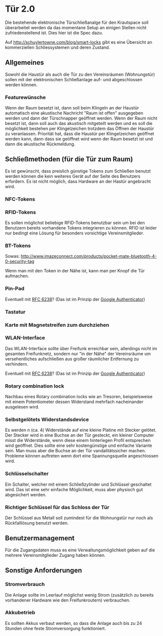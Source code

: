 # Tür 2.0

Die bestehende elektronische Türschließanalge für den Krautspace soll überarbeitet werden da das momentane Setup an einigen Stellen nicht zufriedenstellend ist. Dies hier ist die Spec dazu.

Auf http://schuylertowne.com/blog/smart-locks gibt es eine Übersicht an kommerziellen Schliessystemen und deren Zustand.

## Allgemeines

Sowohl die Haustür als auch die Tür zu den Vereinsräumen (Wohnungstür) sollen mit der elektronischen Schließanlage auf- und abgeschlossen werden können. 

### Featurewünsche

Wenn der Raum besetzt ist, dann soll beim Klingeln an der Haustür automatisch eine akustische Nachricht "Raum ist offen" ausgegeben werden und dann der Türschnapper geöffnet werden. Wenn der Raum nicht besetzt ist, dann soll auch das akustisch mitgeteilt werden und es soll die möglichkeit bestehen per Klingelzeichen trotzdem das Öffnen der Haustür zu veranlassen. Priorität hat, dass die Haustür per Klingelzeichen geöffnet werden kann, dann dass sie geöffnet wird wenn der Raum besetzt ist und dann die akustische Rückmeldung. 

## Schließmethoden (für die Tür zum Raum)

Es ist gewünscht, dass preislich günstige Tokens zum Schließen benutzt werden können die kein weiteres Gerät auf der Seite des Benutzers erfordern. 
Es ist nicht möglich, dass Hardware an der Hastür angebracht wird. 

### NFC-Tokens

### RFID-Tokens

Es sollen möglichst beliebige RFID-Tokens benutzbar sein um bei den Benutzern bereits vorhandene Tokens integrieren zu können. 
RFID ist leider nur bedingt eine Lösung für besonders vorsichtige Vereinsmitglieder. 

### BT-Tokens

Sowas: http://www.imazeconnect.com/products/pocket-mate-bluetooth-4-0-security-tag

Wenn man mit den Token in der Nähe ist, kann man per Knopf die Tür aufmachen.

### Pin-Pad

Eventuell mit [RFC 6238](https://tools.ietf.org/html/rfc6238)? (Das ist im Prinzip der [Google Authenticator](http://de.wikipedia.org/wiki/Google_Authenticator))

### Tastatur

### Karte mit Magnetstreifen zum durchziehen

### WLAN-Interface

Das WLAN-Interface sollte über Freifunk erreichbar sein, allerdings nicht im gesamten Freifunknetz, sondern nur "in der Nähe" der Vereinsräume um versehentliches aufschließen aus großer räumlicher Entfernung zu verhindern. 

Eventuell mit [RFC 6238](https://tools.ietf.org/html/rfc6238)? (Das ist im Prinzip der [Google Authenticator](http://de.wikipedia.org/wiki/Google_Authenticator))

### Rotary combination lock

Nachbau eines Rotary combination locks wie an Tresoren, beispielsweise mit einem Potentiometer dessen Widerstand mehrfach nacheinander ausgelesen wird.

### Selbstgelötets Widerstandsdevice

Es werden n (ca. 4) Widerstände auf eine kleine Platine mit Stecker gelötet. Der Stecker wird in eine Buchse an der Tür gesteckt, ein kleiner Computer misst die Widerstände, wenn diese einem hinterlegen Profil entsprechen wird geöffnet. Dies sollte eine sehr kostengünstige und einfache Variante sein. Man muss aber die Buchse an der Tür vandalitätssicher machen. Probleme können auftreten wenn dort eine Spannungsquelle angeschlossen wird.

### Schlüsselschalter

Ein Schalter, welcher mit einem Schließzylinder und Schlüssel geschaltet wird. Das ist eine sehr einfache Möglichkeit, muss aber physisch gut abgesichert werden. 

### Richtiger Schlüssel für das Schloss der Tür

Der Schlüssel aus Metall soll zumindest für die Wohnungstür nur noch als Rückfalllösung benutzt werden. 

## Benutzermanagement

Für die Zugangsdaten muss es eine Verwaltungsmöglichkeit geben auf die mehrere Vereinsmitglieder Zugang haben können. 

## Sonstige Anforderungen

### Stromverbrauch

Die Anlage sollte im Leerlauf möglichst wenig Strom (zusätzlich zu bereits vorhandener Hardware wie den Freifunkroutern) verbrauchen.

### Akkubetrieb

Es sollten Akkus verbaut werden, so dass die Anlage auch bis zu 24 Stunden ohne feste Stromversorgung funktioniert.

